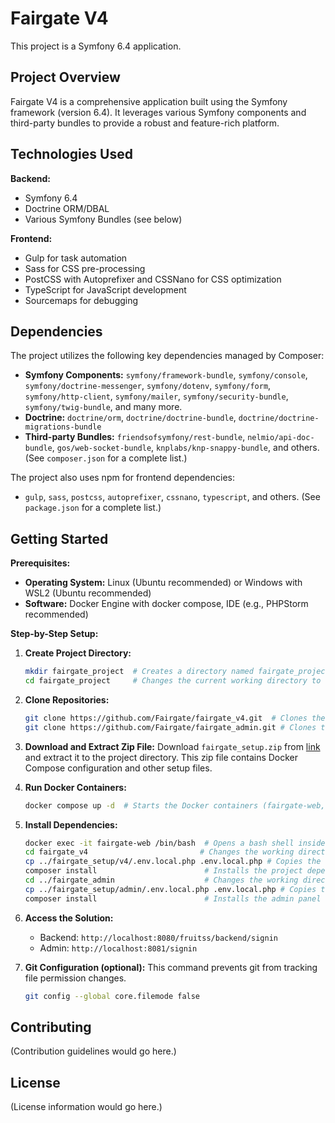 # Fairgate V4

This project is a Symfony 6.4 application.

## Project Overview

Fairgate V4 is a comprehensive application built using the Symfony framework (version 6.4).  It leverages various Symfony components and third-party bundles to provide a robust and feature-rich platform.

## Technologies Used

**Backend:**

* Symfony 6.4
* Doctrine ORM/DBAL
* Various Symfony Bundles (see below)

**Frontend:**

* Gulp for task automation
* Sass for CSS pre-processing
* PostCSS with Autoprefixer and CSSNano for CSS optimization
* TypeScript for JavaScript development
* Sourcemaps for debugging

## Dependencies

The project utilizes the following key dependencies managed by Composer:

* **Symfony Components:**  `symfony/framework-bundle`, `symfony/console`, `symfony/doctrine-messenger`, `symfony/dotenv`, `symfony/form`, `symfony/http-client`, `symfony/mailer`, `symfony/security-bundle`, `symfony/twig-bundle`, and many more.
* **Doctrine:** `doctrine/orm`, `doctrine/doctrine-bundle`, `doctrine/doctrine-migrations-bundle`
* **Third-party Bundles:** `friendsofsymfony/rest-bundle`, `nelmio/api-doc-bundle`, `gos/web-socket-bundle`, `knplabs/knp-snappy-bundle`, and others.  (See `composer.json` for a complete list.)

The project also uses npm for frontend dependencies:

* `gulp`, `sass`, `postcss`, `autoprefixer`, `cssnano`, `typescript`, and others. (See `package.json` for a complete list.)


## Getting Started

**Prerequisites:**

* **Operating System:** Linux (Ubuntu recommended) or Windows with WSL2 (Ubuntu recommended)
* **Software:** Docker Engine with docker compose, IDE (e.g., PHPStorm recommended)

**Step-by-Step Setup:**

1. **Create Project Directory:**
   ```bash
   mkdir fairgate_project  # Creates a directory named fairgate_project
   cd fairgate_project     # Changes the current working directory to fairgate_project
   ```

2. **Clone Repositories:**
   ```bash
   git clone https://github.com/Fairgate/fairgate_v4.git  # Clones the main Fairgate V4 repository
   git clone https://github.com/Fairgate/fairgate_admin.git # Clones the Fairgate admin repository
   ```

3. **Download and Extract Zip File:** Download  `fairgate_setup.zip` from [link](https://pitsolutions-my.sharepoint.com/:u:/p/aravind_sn/Ec8Ps7iepZFJvxPxhT4WJuoB8_XoQ2mM-g2tLBI4NofXWA) and extract it to the project directory.  This zip file contains Docker Compose configuration and other setup files.

4. **Run Docker Containers:**
   ```bash
   docker compose up -d  # Starts the Docker containers (fairgate-web, fairgate-rabbitmq, fairgate-redis) in detached mode (background)
   ```

5. **Install Dependencies:**
   ```bash
   docker exec -it fairgate-web /bin/bash  # Opens a bash shell inside the running fairgate-web container.
   cd fairgate_v4                         # Changes the working directory to the Fairgate V4 project directory.
   cp ../fairgate_setup/v4/.env.local.php .env.local.php # Copies the local environment configuration file for Fairgate V4.
   composer install                        # Installs the project dependencies using Composer.
   cd ../fairgate_admin                    # Changes the working directory to the Fairgate admin project directory.
   cp ../fairgate_setup/admin/.env.local.php .env.local.php # Copies the local environment configuration file for the Fairgate admin panel.
   composer install                        # Installs the admin panel dependencies using Composer.
   ```

6. **Access the Solution:**
   * Backend: `http://localhost:8080/fruitss/backend/signin`
   * Admin: `http://localhost:8081/signin`

7. **Git Configuration (optional):** This command prevents git from tracking file permission changes.
   ```bash
   git config --global core.filemode false
   ```

## Contributing

(Contribution guidelines would go here.)


## License

(License information would go here.)
